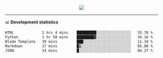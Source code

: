 <h3 align="center">
  <a href="https://github.com/hwalker928">
      <img src="https://github-profile-trophy.vercel.app/?username=hwalker928&no-bg=true&no-frame=true">
  </a>
</h3>


<hr>

📊 **Development statistics**

<!--START_SECTION:waka-->

```txt
HTML             2 hrs 4 mins    █████████░░░░░░░░░░░░░░░░   35.78 %
Python           1 hr 58 mins    ████████▓░░░░░░░░░░░░░░░░   34.16 %
Blade Template   39 mins         ███░░░░░░░░░░░░░░░░░░░░░░   11.34 %
Markdown         17 mins         █▒░░░░░░░░░░░░░░░░░░░░░░░   05.08 %
JSON             14 mins         █░░░░░░░░░░░░░░░░░░░░░░░░   04.27 %
```

<!--END_SECTION:waka-->
